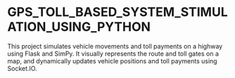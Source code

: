 # GPS_TOLL_BASED_SYSTEM_STIMULATION_USING_PYTHON
This project simulates vehicle movements and toll payments on a highway using Flask and SimPy. It visually represents the route and toll gates on a map, and dynamically updates vehicle positions and toll payments using Socket.IO.
